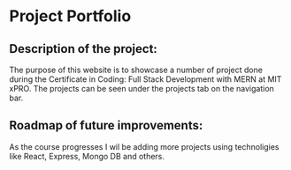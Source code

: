 # Project Portfolio

## Description of the project:

The purpose of this website is to showcase a number of project done during the Certificate in Coding: Full Stack Development with MERN at MIT xPRO. The projects can be seen under the projects tab on the navigation bar.

## Roadmap of future improvements:

As the course progresses I wil be adding more projects using technoligies like React, Express, Mongo DB and others.

